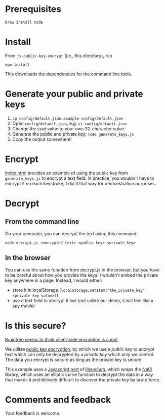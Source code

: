# Prerequisites
```
brew install node
```

# Install
From `js-public-key-encrypt` (i.e., this directory), run
```
npm install
```
This downloads the dependencies for the command line tools.

# Generate your public and private keys

1. `cp config/default.json.example config/default.json`
  1. Open `config/default.json`, e.g. `vi config/default.json`
  2. Change the `seed` value to your own 32-character value.
2. Generate the public and private key: `node generate_keys.js`
3. Copy the output somewhere!

# Encrypt

[index.html](index.html) provides an example of using the public key from
`generate_keys.js` to encrypt a text field. In practice, you wouldn't have
to encrypt it on each keystroke, I did it that way for demonstration purposes.

# Decrypt
## From the command line
On your computer, you can decrypt the text using this command:
```
node decrypt.js <encrypted text> <public key> <private key>
```
## In the browser
You can use the same function from decrypt.js in the browser, but you have to be
careful about how you provide the keys. I wouldn't embed the private key anywhere
in a page. Instead, I would either:
* store it in localStorage (`localStorage.setItem('the_private_key', <private key value>)`)
* use a text field to decrypt it live (not unlike our demo, it will feel like a
  spy movie)

# Is this secure?

[Braintree seems to think client-side encryption is smart](https://www.braintreepayments.com/blog/client-side-encryption/).

We utilize
[public key encryption](https://en.wikipedia.org/wiki/Public-key_cryptography),
by which we use a _public key_ to encrypt text which can only be decrypted by
a _private key_ which only we control. The data you encrypt is secure as long
as the private key is secure.

This example uses a [Javascript port](https://www.npmjs.com/package/libsodium) of [libsodium](https://download.libsodium.org/doc/), which wraps the
[NaCl](http://nacl.cr.yp.to) library, which uses an elliptic curve function
to decrypt the data in a way that makes it prohibitively difficult to discover
the private key by brute force.

# Comments and feedback
Your feedback is welcome.

